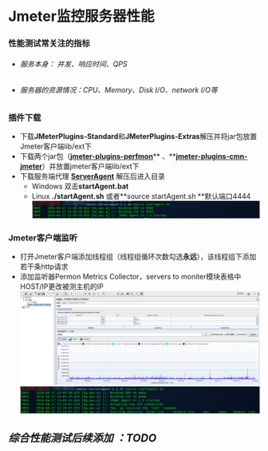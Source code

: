 # Jmeter监控服务器性能

### 性能测试常关注的指标

* ###### 服务本身： 并发、响应时间、QPS
* ###### 服务器的资源情况：CPU、Memory、Disk I/O、network I/O等

### 插件下载

* 下载**JMeterPlugins-Standard**和**JMeterPlugins-Extras**解压并将jar包放置Jmeter客户端lib/ext下
* 下载两个jar包（[**jmeter-plugins-perfmon**](http://www.mvnjar.com/kg.apc/jmeter-plugins-perfmon/jar.html)** 、**[**jmeter-plugins-cmn-jmeter**](http://www.mvnjar.com/kg.apc/jmeter-plugins-cmn-jmeter/jar.html)）并放置jmeter客户端lib/ext下
* 下载服务端代理 [**ServerAgent**](https://github.com/undera/perfmon-agent/releases/download/2.2.3/ServerAgent-2.2.3.zip) 解压后进入目录
  * Windows 双击**startAgent.bat**
  * Linux **./startAgent.sh** 或者**source startAgent.sh **默认端口4444![](/assets/startAgent.png)

### Jmeter客户端监听

* 打开Jmeter客户端添加线程组（线程组循环次数勾选**永远**），该线程组下添加若干条http请求
* 添加监听器Permon Metrics Collector，servers to moniter模块表格中HOST/IP更改被测主机的IP![](/assets/servermoniternew.png)![](/assets/serverAgentLog.png)

## _综合性能测试后续添加 ：TODO_



